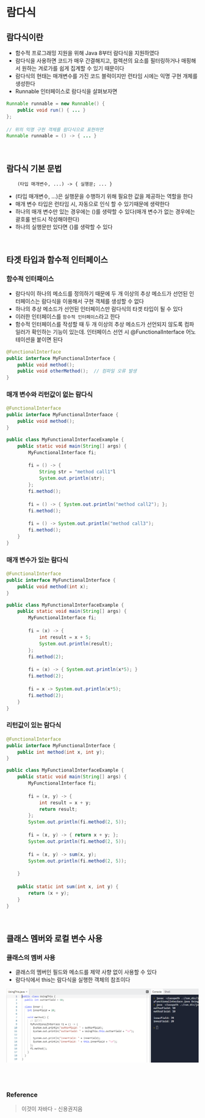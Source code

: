 # 람다식
## 람다식이란
* 함수적 프로그래밍 지원을 위해 Java 8부터 람다식을 지원하였다
* 람다식을 사용하면 코드가 매우 간결해지고, 컬렉션의 요소를 필터링하거나 매핑해서 원하는 겨로가를 쉽게 집계할 수 있기 때문이다
* 람다식의 현태는 매개변수를 가진 코드 블럭이지만 런타임 시에는 익명 구현 개체를 생성한다
* Runnable 인터페이스로 람다식을 살펴보자면

```java
Runnable runnable = new Runnable() {
    public void run() { ... }
};

// 위의 익명 구현 객체를 람다식으로 표현하면
Runnable runnable = () -> { ... }
```

</br>

## 람다식 기본 문법
        (타입 매개변수, ...) -> { 실행문; ... }

* (타입 매개변수, ...)은 실행문을 수행하기 위해 필요한 값을 제공하는 역할을 한다
* 매개 변수 타입은 런타임 시, 자동으로 인식 할 수 있기때문에 생략한다
* 하나의 매개 변수만 있는 경우에는 ()를 생략할 수 있다(매개 변수가 없는 경우에는 괄호룰 반드시 작성해야한다)
* 하나의 실행문만 있다면 {}를 생략할 수 있다

</br>

## 타겟 타입과 함수적 인터페이스
### 함수적 인터패이스
* 람다식이 하나의 메소드를 정의하기 때문에 두 개 이상의 추상 메소드가 선언된 인터페이스는 람다식을 이용해서 구현 객체를 생성할 수 없다
* 하나의 추상 메소드가 선언된 인터페이스만 람다식의 타겟 타입이 될 수 있다
* 이러한 인터페이스를 `함수적 인터페이스`라고 한다
* 함수적 인터페이스를 작성할 때 두 개 이상의 추상 메소드가 선언되지 않도록 컴파일러가 확인하는 기능이 있는데. 인터페이스 선언 시 @FunctionalInterface 어노테이션을 붙이면 된다

```java
@FunctionalInterface
public interface MyFunctionalInterface {
    public void method();
    public void otherMethod();  // 컴파일 오류 발생
}
```

### 매개 변수와 리턴값이 없는 람다식
```java
@FunctionalInterface
public interface MyFunctionalInterfaace {
    public void method();
}
```

```java
public class MyFunctionalInterfaceExample {
    public static void main(String[] args) {
        MyFunctionalInterface fi;

        fi = () -> {
            String str = "method call1"l
            System.out.println(str);
        };
        fi.method();

        fi = () -> { System.out.println("method call2"); };
        fi.method();

        fi = () -> System.out.println("method call3");
        fi.method();
    }
}
```

### 매개 변수가 있는 람다식
```java
@FunctionalInterface
public interface MyFunctionalInterface {
    public void method(int x);
}
```

```java
public class MyFunctionalInterfaceExample {
    public static void main(String[] args) {
        MyFunctionalInterface fi;

        fi = (x) -> {
            int result = x + 5;
            System.out.println(result);
        };
        fi.method(2);

        fi = (x) -> { System.out.println(x*5); }
        fi.method(2);

        fi = x -> System.out.println(x*5);
        fi.method(2);
    }
}
```

### 리턴값이 있는 람다식
```java
@FunctionalInterface
public interface MyFunctionalInterface {
    public int method(int x, int y);
}
```

```java
public class MyFunctionalInterfaceExample {
    public static void main(String[] args) {
        MyFunctionalInterface fi;

        fi = (x, y) -> {
            int result = x + y;
            return result;
        };
        System.out.println(fi.method(2, 5));

        fi = (x, y) -> { return x + y; };
        System.out.println(fi.method(2, 5));

        fi = (x, y) -> sum(x, y);
        System.out.println(fi.method(2, 5));
        
    }

    public static int sum(int x, int y) {
        return (x + y);
    }
}
```

</br>

## 클래스 멤버와 로컬 변수 사용
### 클래스의 멤버 사용
* 클래스의 멤버인 필드와 메소드를 제약 사향 없이 사용할 수 있다
* 람다식에서 this는 람다식을 실행한 객체의 참조이다

<img src="./image/lambda_01.png">

</br></br>

### Reference
> 이것이 자바다 - 신용권지음
